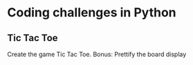 # Coding challenges in Python

## Tic Tac Toe
Create the game Tic Tac Toe.
Bonus: Prettify the board display
